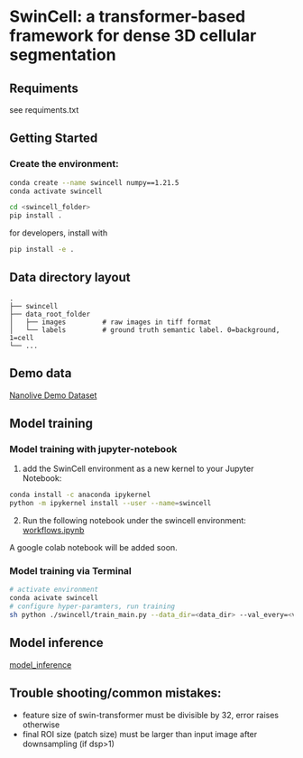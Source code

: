 # SwinCell: a transformer-based framework for dense 3D cellular segmentation 


## Requiments
see requiments.txt
## Getting Started
### Create the environment:
```bash
conda create --name swincell numpy==1.21.5
conda activate swincell
```
```bash
cd <swincell_folder>
pip install .
```
for developers, install with
```bash
pip install -e .
```


<!-- ### Install with pip
```bash
pip install swincell
``` -->
## Data directory layout
    .
    ├── swincell
    ├── data_root_folder                    
    │   ├── images         # raw images in tiff format
    │   └── labels         # ground truth semantic label. 0=background, 1=cell
    └── ...
## Demo data
[Nanolive Demo Dataset](https://brookhavenlab-my.sharepoint.com/:f:/g/personal/xzhang4_bnl_gov/EsDdL48uEmRKskKE5OCOX4cBaOXSdmS-YGWDxlS7_lgExA?e=WyDpCh)
## Model training
### Model training with jupyter-notebook
1. add the SwinCell environment as a new kernel to your Jupyter Notebook: 
```bash
conda install -c anaconda ipykernel
python -m ipykernel install --user --name=swincell
```
2. Run the following notebook under the swincell environment:
[workflows.ipynb](https://github.com/xzhang0123/SwinCell/blob/main/swincell/notebooks/training_and_prediction_pipeline.ipynb)

A google colab notebook will be added soon.
### Model training via Terminal
```bash
# activate environment
conda acivate swincell
# configure hyper-paramters, run training
sh python ./swincell/train_main.py --data_dir=<data_dir> --val_every=<valid_every_N_ephochs> --model 'swin'  --logdir <log_dir> --max_epochs 100 --roi_x=64 --roi_y=64 --roi_z=32  --feature_size=48 \
```
## Model inference
[model_inference](https://github.com/xzhang0123/SwinCell/blob/main/swincell/notebooks/)

## Trouble shooting/common mistakes:
* feature size of swin-transformer must be divisible by 32, error raises otherwise
* final ROI size (patch size) must be larger than input image after downsampling (if dsp>1)